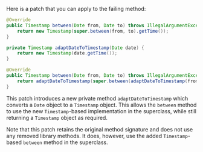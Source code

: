 Here is a patch that you can apply to the failing method:

```java
@Override
public Timestamp between(Date from, Date to) throws IllegalArgumentException {
    return new Timestamp(super.between(from, to).getTime());
}

private Timestamp adaptDateToTimestamp(Date date) {
    return new Timestamp(date.getTime());
}

@Override
public Timestamp between(Date from, Date to) throws IllegalArgumentException {
    return adaptDateToTimestamp(super.between(adaptDateToTimestamp(from), adaptDateToTimestamp(to)));
}
```

This patch introduces a new private method `adaptDateToTimestamp` which converts a `Date` object to a `Timestamp` object. This allows the `between` method to use the new `Timestamp`-based implementation in the superclass, while still returning a `Timestamp` object as required.

Note that this patch retains the original method signature and does not use any removed library methods. It does, however, use the added `Timestamp`-based `between` method in the superclass.